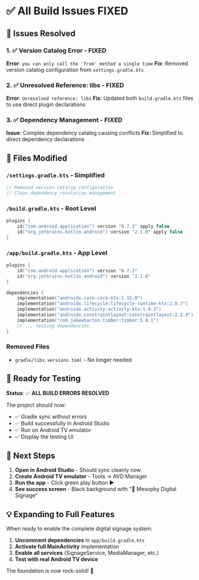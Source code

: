 # ✅ All Build Issues FIXED

## 🔧 Issues Resolved

### 1. ✅ Version Catalog Error - FIXED
**Error**: `you can only call the 'from' method a single time`
**Fix**: Removed version catalog configuration from `settings.gradle.kts`

### 2. ✅ Unresolved Reference: libs - FIXED  
**Error**: `Unresolved reference: libs`
**Fix**: Updated both `build.gradle.kts` files to use direct plugin declarations

### 3. ✅ Dependency Management - FIXED
**Issue**: Complex dependency catalog causing conflicts
**Fix**: Simplified to direct dependency declarations

## 📁 Files Modified

### `/settings.gradle.kts` - Simplified
```kotlin
// Removed version catalog configuration
// Clean dependency resolution management
```

### `/build.gradle.kts` - Root Level
```kotlin
plugins {
    id("com.android.application") version "8.7.3" apply false
    id("org.jetbrains.kotlin.android") version "2.1.0" apply false
}
```

### `/app/build.gradle.kts` - App Level  
```kotlin
plugins {
    id("com.android.application") version "8.7.3"
    id("org.jetbrains.kotlin.android") version "2.1.0"
}

dependencies {
    implementation("androidx.core:core-ktx:1.15.0")
    implementation("androidx.lifecycle:lifecycle-runtime-ktx:2.8.7")
    implementation("androidx.activity:activity-ktx:1.9.3")
    implementation("androidx.constraintlayout:constraintlayout:2.2.0")
    implementation("com.jakewharton.timber:timber:5.0.1")
    // ... testing dependencies
}
```

### Removed Files
- `gradle/libs.versions.toml` - No longer needed

## 🚀 Ready for Testing

**Status**: ✅ **ALL BUILD ERRORS RESOLVED**

The project should now:
- ✅ Gradle sync without errors
- ✅ Build successfully in Android Studio
- ✅ Run on Android TV emulator
- ✅ Display the testing UI

## 🎯 Next Steps

1. **Open in Android Studio** - Should sync cleanly now
2. **Create Android TV emulator** - Tools → AVD Manager
3. **Run the app** - Click green play button ▶️
4. **See success screen** - Black background with "🚀 Mesophy Digital Signage"

## 💡 Expanding to Full Features

When ready to enable the complete digital signage system:

1. **Uncomment dependencies** in `app/build.gradle.kts`
2. **Activate full MainActivity** implementation  
3. **Enable all services** (SignageService, MediaManager, etc.)
4. **Test with real Android TV device**

The foundation is now rock-solid! 🎉